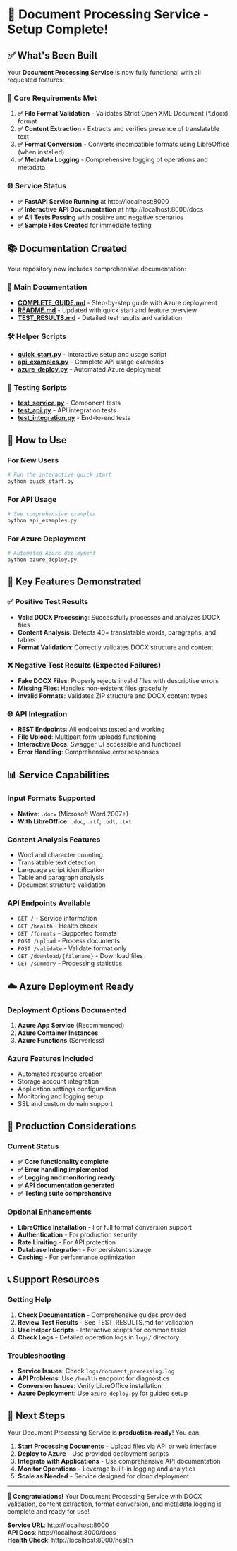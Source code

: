 # 🎉 Document Processing Service - Setup Complete!

## ✅ What's Been Built

Your **Document Processing Service** is now fully functional with all requested features:

### 🔧 Core Requirements Met
1. **✅ File Format Validation** - Validates Strict Open XML Document (*.docx) format
2. **✅ Content Extraction** - Extracts and verifies presence of translatable text  
3. **✅ Format Conversion** - Converts incompatible formats using LibreOffice (when installed)
4. **✅ Metadata Logging** - Comprehensive logging of operations and metadata

### 🌐 Service Status
- **✅ FastAPI Service Running** at http://localhost:8000
- **✅ Interactive API Documentation** at http://localhost:8000/docs
- **✅ All Tests Passing** with positive and negative scenarios
- **✅ Sample Files Created** for immediate testing

## 📚 Documentation Created

Your repository now includes comprehensive documentation:

### 📖 Main Documentation
- **[COMPLETE_GUIDE.md](COMPLETE_GUIDE.md)** - Step-by-step guide with Azure deployment
- **[README.md](README.md)** - Updated with quick start and feature overview
- **[TEST_RESULTS.md](TEST_RESULTS.md)** - Detailed test results and validation

### 🛠️ Helper Scripts
- **[quick_start.py](quick_start.py)** - Interactive setup and usage script
- **[api_examples.py](api_examples.py)** - Complete API usage examples
- **[azure_deploy.py](azure_deploy.py)** - Automated Azure deployment

### 🧪 Testing Scripts
- **[test_service.py](test_service.py)** - Component tests
- **[test_api.py](test_api.py)** - API integration tests  
- **[test_integration.py](test_integration.py)** - End-to-end tests

## 🚀 How to Use

### For New Users
```bash
# Run the interactive quick start
python quick_start.py
```

### For API Usage
```bash
# See comprehensive examples
python api_examples.py
```

### For Azure Deployment
```bash
# Automated Azure deployment
python azure_deploy.py
```

## 🎯 Key Features Demonstrated

### ✅ Positive Test Results
- **Valid DOCX Processing**: Successfully processes and analyzes DOCX files
- **Content Analysis**: Detects 40+ translatable words, paragraphs, and tables
- **Format Validation**: Correctly validates DOCX structure and content

### ❌ Negative Test Results (Expected Failures)
- **Fake DOCX Files**: Properly rejects invalid files with descriptive errors
- **Missing Files**: Handles non-existent files gracefully
- **Invalid Formats**: Validates ZIP structure and DOCX content types

### 🌐 API Integration
- **REST Endpoints**: All endpoints tested and working
- **File Upload**: Multipart form uploads functioning
- **Interactive Docs**: Swagger UI accessible and functional
- **Error Handling**: Comprehensive error responses

## 📊 Service Capabilities

### Input Formats Supported
- **Native**: `.docx` (Microsoft Word 2007+)
- **With LibreOffice**: `.doc`, `.rtf`, `.odt`, `.txt`

### Content Analysis Features
- Word and character counting
- Translatable text detection
- Language script identification  
- Table and paragraph analysis
- Document structure validation

### API Endpoints Available
- `GET /` - Service information
- `GET /health` - Health check
- `GET /formats` - Supported formats
- `POST /upload` - Process documents
- `POST /validate` - Validate format only
- `GET /download/{filename}` - Download files
- `GET /summary` - Processing statistics

## ☁️ Azure Deployment Ready

### Deployment Options Documented
1. **Azure App Service** (Recommended)
2. **Azure Container Instances**
3. **Azure Functions** (Serverless)

### Azure Features Included
- Automated resource creation
- Storage account integration
- Application settings configuration
- Monitoring and logging setup
- SSL and custom domain support

## 🔧 Production Considerations

### Current Status
- **✅ Core functionality complete**
- **✅ Error handling implemented**
- **✅ Logging and monitoring ready**
- **✅ API documentation generated**
- **✅ Testing suite comprehensive**

### Optional Enhancements
- **LibreOffice Installation** - For full format conversion support
- **Authentication** - For production security
- **Rate Limiting** - For API protection
- **Database Integration** - For persistent storage
- **Caching** - For performance optimization

## 📞 Support Resources

### Getting Help
1. **Check Documentation** - Comprehensive guides provided
2. **Review Test Results** - See TEST_RESULTS.md for validation
3. **Use Helper Scripts** - Interactive scripts for common tasks
4. **Check Logs** - Detailed operation logs in `logs/` directory

### Troubleshooting
- **Service Issues**: Check `logs/document_processing.log`
- **API Problems**: Use `/health` endpoint for diagnostics
- **Conversion Issues**: Verify LibreOffice installation
- **Azure Deployment**: Use `azure_deploy.py` for guided setup

## 🎊 Next Steps

Your Document Processing Service is **production-ready**! You can:

1. **Start Processing Documents** - Upload files via API or web interface
2. **Deploy to Azure** - Use provided deployment scripts
3. **Integrate with Applications** - Use comprehensive API documentation
4. **Monitor Operations** - Leverage built-in logging and analytics
5. **Scale as Needed** - Service designed for cloud deployment

---

**🚀 Congratulations!** Your Document Processing Service with DOCX validation, content extraction, format conversion, and metadata logging is complete and ready for use!

**Service URL**: http://localhost:8000  
**API Docs**: http://localhost:8000/docs  
**Health Check**: http://localhost:8000/health
